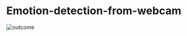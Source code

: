 # Emotion-detection-from-webcam
![outcome](https://github.com/ugurbykyldz/Emotion-detection-from-webcam/duygu.png)
